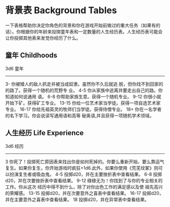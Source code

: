 # 背景表 Background Tables

一下表格帮助你决定你角色的背景和你在游戏开始前做过的重大任务（如果有的话）。你根据你的年龄来投掷童年表和一定数量的人生经历表。人生经历表可能会让你投掷其他表来发觉你经历了什么。

## 童年 Childhoods

  3d6     童年
  ------- --------------------------------------------------------------------------------------------------------
  3-      你被矮人的敌人抓走并被当成奴隶。虽然你不久后就逃 脱，但你找不到回家的的路了。获得一个随机的荒野专 业。
  4-5     你从家族中逃离并要走出自己的路。你知道如何说通用 语。
  6-8     你帮助家族生意。获得一个随机专业。
  9-12    你很小就开始下矿。获得矿工专业。
  13-15   你给一位艺术家当学徒。获得一项自选艺术家专业。
  16-17   你给先祖英灵的牧师们当学徒。获得侍僧专业。
  18+     你在一名学者的名下学习。你会说读写通用语和高等 秘奥语,并且获得一项随机学术领域。

## 人生经历 Life Experience

  3d6     经历
  ------- ---------------------------------------------------------------------------------------------------------------------------------------------------------------------
  3       你死了！投掷死亡原因表来找出你是如何死掉的。你要么重新开始，要么靠运气复生。如果你复生，你开始游戏时疯狂+1d6.此外，如果你使用《荒芜坟冢》则可以扮演复生者或吸血鬼。
  4-5     投掷d20，并在主要挫折表中查看结果。
  6-8     投掷d20，并在次要挫折表中查看结果。
  9-12    碌碌无为！你找到了与你的专业相关的工作。你从这次 经历中得不到什么，除了对你出色工作的满足感以及使 祖先高兴的荣耀感。
  13-15   投掷d20，并在次要意外之喜表中查看结果。
  16-17   投掷d20，并在主要意外之喜表中查看结果。
  18      投掷d20，并在异常表中查看结果。

